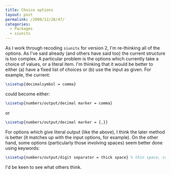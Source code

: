 ```yaml
---
title: Choice options
layout: post
permalink: /2008/12/28/47/
categories:
  - Packages
  - siunitx
---
```

As I work through recoding `siunitx` for version 2, I'm re-thinking all of the options. As I've said already (and others have said too) the current structure is too complex. A particular problem is the options which currently take a choice of values, or a literal item.  I'm thinking that it would be better to either (a) have a fixed list of choices or (b) use the input as given. For example, the current:

```latex
\sisetup{decimalsymbol = comma}
```

could become either:

```latex
\sisetup{numbers/output/decimal marker = comma}
```

or

```latex
\sisetup{numbers/output/decimal marker = {,}}
```

For options which give literal output (like the above), I think the later method is better (it matches up with the input options, for example). On the other hand, some options (particularly those involving spaces) seem better done using keywords:

```latex
\sisetup{numbers/output/digit separator = thick space} % thin space, comma, ...
```

I'd be keen to see what others think.
